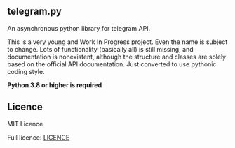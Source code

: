 ## telegram.py

An asynchronous python library for telegram API.

This is a very young and Work In Progress project. Even the name is subject to change. 
Lots of functionality (basically all) is still missing, and documentation is nonexistent, 
although the structure and classes are solely based on the official API documentation. 
Just converted to use pythonic coding style.  

**Python 3.8 or higher is required**

## Licence

MIT Licence

Full licence: [LICENCE](LICENCE)
